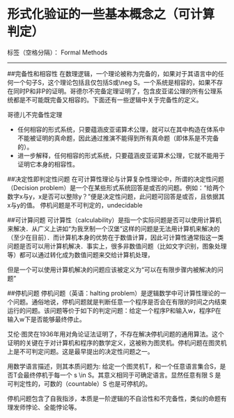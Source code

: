 ﻿# 形式化验证的一些基本概念之（可计算 判定）

标签（空格分隔）： Formal Methods

---
##完备性和相容性
在数理逻辑，一个理论被称为完备的，如果对于其语言中的任何一个句子S，这个理论包括且仅包括S或\neg S。一个系统是相容的，如果不存在同时P和非P的证明。哥德尔不完备定理证明了，包含皮亚诺公理的所有公理系统都是不可能既完备又相容的。下面还有一些逻辑中关于完备性的定义。

哥德儿不完备性定理

- 任何相容的形式系统，只要蕴涵皮亚诺算术公理，就可以在其中构造在体系中不能被证明的真命题，因此通过推演不能得到所有真命题（即体系是不完备的）。
- 进一步解释，任何相容的形式系统，只要蕴涵皮亚诺算术公理，它就不能用于证明它本身的相容性。

##决定性即判定性问题
在可计算性理论与计算复杂性理论中，所谓的决定性问题（Decision problem）是一个在某些形式系统回答是或否的问题。例如：“给两个数字x与y，x是否可以整除y？”便是决定性问题，此问题可回答是或否，且依据其x与y的值。
停机问题是不可判定的，undecidable

##可计算问题
可计算性（calculability）是指一个实际问题是否可以使用计算机来解决．从广义上讲如“为我烹制一个汉堡”这样的问题是无法用计算机来解决的（至少在目前）．而计算机本身的优势在于数值计算，因此可计算性通常指这一类问题是否可以用计算机解决．事实上，很多非数值问题（比如文字识别，图象处理等）都可以通过转化成为数值问题来交给计算机处理，

但是一个可以使用计算机解决的问题应该被定义为“可以在有限步骤内被解决的问题”

##停机问题
停机问题（英语：halting problem）是逻辑数学中可计算性理论的一个问题。通俗地说，停机问题就是判断任意一个程序是否会在有限的时间之内结束运行的问题。该问题等价于如下的判定问题：给定一个程序P和输入w，程序P在输入w下是否能够最终停止。

艾伦·图灵在1936年用对角论证法证明了，不存在解决停机问题的通用算法。这个证明的关键在于对计算机和程序的数学定义，这被称为图灵机。停机问题在图灵机上是不可判定问题。这是最早提出的决定性问题之一。

用数学语言描述，则其本质问题为: 给定一个图灵机T，和一个任意语言集合S，是否T会最终停机于每一个 s \in S。其意义相同于可确定语言。显然任意有限 S 是可判定性的，可数的（countable）S 也是可停机的。

停机问题包含了自我指涉，本质是一阶逻辑的不自洽性和不完备性，类似的命题有理发师悖论、全能悖论等。



